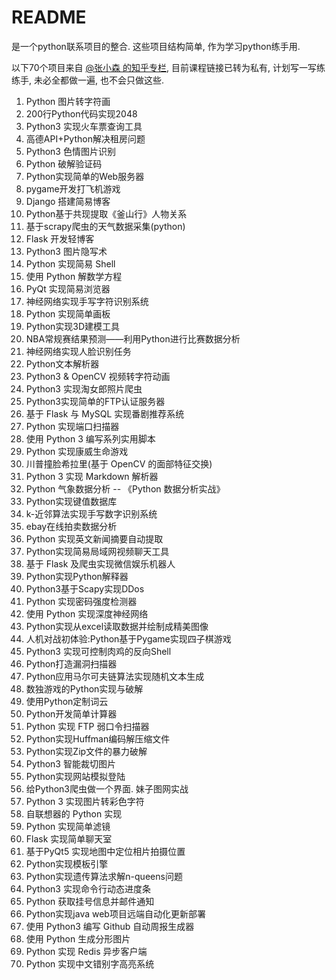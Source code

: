 # README

是一个python联系项目的整合.   这些项目结构简单, 作为学习python练手用. 

以下70个项目来自 [@张小森 的知乎专栏](https://zhuanlan.zhihu.com/p/60246173), 目前课程链接已转为私有, 计划写一写练练手, 未必全都做一遍, 也不会只做这些.

1.  Python 图片转字符画
2.  200行Python代码实现2048
3.  Python3 实现火车票查询工具
4.  高德API+Python解决租房问题 
5.  Python3 色情图片识别
6.  Python 破解验证码
7.  Python实现简单的Web服务器
8.  pygame开发打飞机游戏
9.  Django 搭建简易博客
10.  Python基于共现提取《釜山行》人物关系
11.  基于scrapy爬虫的天气数据采集(python)
12.  Flask 开发轻博客
13.  Python3 图片隐写术
14.  Python 实现简易 Shell
15.  使用 Python 解数学方程
16.  PyQt 实现简易浏览器
17.  神经网络实现手写字符识别系统 
18.  Python 实现简单画板
19.  Python实现3D建模工具
20.  NBA常规赛结果预测——利用Python进行比赛数据分析
21.  神经网络实现人脸识别任务
22.  Python文本解析器
23.  Python3 & OpenCV 视频转字符动画
24.  Python3 实现淘女郎照片爬虫 
25.  Python3实现简单的FTP认证服务器
26.  基于 Flask 与 MySQL 实现番剧推荐系统
27.  Python 实现端口扫描器
28.  使用 Python 3 编写系列实用脚本
29.  Python 实现康威生命游戏
30.  川普撞脸希拉里(基于 OpenCV 的面部特征交换) 
31.  Python 3 实现 Markdown 解析器
32.  Python 气象数据分析 -- 《Python 数据分析实战》
33.  Python实现键值数据库
34.  k-近邻算法实现手写数字识别系统
35.  ebay在线拍卖数据分析
36.  Python 实现英文新闻摘要自动提取 
37.  Python实现简易局域网视频聊天工具
38.  基于 Flask 及爬虫实现微信娱乐机器人
39.  Python实现Python解释器
40.  Python3基于Scapy实现DDos
41.  Python 实现密码强度检测器
42.  使用 Python 实现深度神经网络
43.  Python实现从excel读取数据并绘制成精美图像
44.  人机对战初体验:Python基于Pygame实现四子棋游戏
45.  Python3 实现可控制肉鸡的反向Shell
46.  Python打造漏洞扫描器 
47.  Python应用马尔可夫链算法实现随机文本生成
48.  数独游戏的Python实现与破解
49.  使用Python定制词云
50.  Python开发简单计算器
51.  Python 实现 FTP 弱口令扫描器
52.  Python实现Huffman编码解压缩文件
53.  Python实现Zip文件的暴力破解 
54.  Python3 智能裁切图片
55.  Python实现网站模拟登陆
56.  给Python3爬虫做一个界面.  妹子图网实战
57.  Python 3 实现图片转彩色字符
58.  自联想器的 Python 实现
59.  Python 实现简单滤镜
60.  Flask 实现简单聊天室
61.  基于PyQt5 实现地图中定位相片拍摄位置
62.  Python实现模板引擎
63.  Python实现遗传算法求解n-queens问题
64.  Python3 实现命令行动态进度条
65.  Python 获取挂号信息并邮件通知
66.  Python实现java web项目远端自动化更新部署
67.  使用 Python3 编写 Github 自动周报生成器
68.  使用 Python 生成分形图片
69.  Python 实现 Redis 异步客户端
70.  Python 实现中文错别字高亮系统